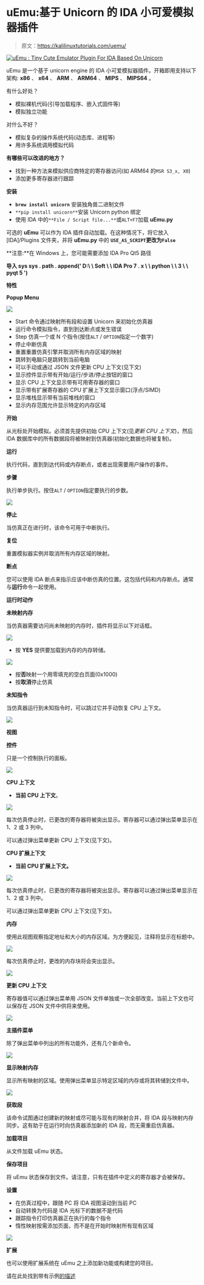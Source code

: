 # uEmu:基于 Unicorn 的 IDA 小可爱模拟器插件

> 原文：<https://kalilinuxtutorials.com/uemu/>

[![uEmu : Tiny Cute Emulator Plugin For IDA Based On Unicorn](img/505dbbfcdc15d4ef3a0b7a9089d54815.png "uEmu : Tiny Cute Emulator Plugin For IDA Based On Unicorn")](https://1.bp.blogspot.com/-mXLoNADubPk/YE7-KGPo5CI/AAAAAAAAIh8/RBwq_xzIvmg7mVPSmPTBSriQ0wmZP4XvACLcBGAsYHQ/s728/uEmu.png)

uEmu 是一个基于 unicorn engine 的 IDA 小可爱模拟器插件。开箱即用支持以下架构: **x86** 、 **x64** 、 **ARM** 、 **ARM64** 、 **MIPS** 、 **MIPS64** 。

有什么好处？

*   模拟裸机代码(引导加载程序、嵌入式固件等)
*   模拟独立功能

对什么不好？

*   模拟复杂的操作系统代码(动态库、进程等)
*   用许多系统调用模拟代码

**有哪些可以改进的地方？**

*   找到一种方法来模拟供应商特定的寄存器访问(如 ARM64 的`MSR S3_x, X0`)
*   添加更多寄存器进行跟踪

**安装**

*   **`brew install unicorn`** 安装独角兽二进制文件
*   `**pip install unicorn**`安装 Unicorn python 绑定
*   使用 IDA 中的`**File / Script file...**`或`ALT+F7`加载 **uEmu.py**

可选的 **uEmu** 可以作为 IDA 插件自动加载。在这种情况下，将它放入[IDA]/Plugins 文件夹，并将 **uEmu.py** 中的 **`USE_AS_SCRIPT`更改为`False`**

**注意:**在 Windows 上，您可能需要添加 IDA Pro Qt5 路径

**导入
sys sys . path . append(' D:\ \ Soft \ \ IDA Pro 7 . x \ \ python \ \ 3 \ \ pyqt 5 ')**

**特性**

**Popup Menu**

![](img/ae609dd0ee3893d028906eda287713c8.png)

*   Start 命令通过映射所有段和设置 Unicorn 来初始化仿真器
*   运行命令模拟指令，直到到达断点或发生错误
*   Step 仿真一个或 N 个指令(按住`ALT` / `OPTION`指定一个数字)
*   停止中断仿真
*   重置重置仿真引擎并取消所有内存区域的映射
*   跳转到电脑只是跳转到当前电脑
*   可以手动或通过 JSON 文件更新 CPU 上下文(见下文)
*   显示控件显示带有开始/运行/步进/停止按钮的窗口
*   显示 CPU 上下文显示带有可用寄存器的窗口
*   显示带有扩展寄存器的 CPU 扩展上下文显示窗口(浮点/SIMD)
*   显示堆栈显示带有当前堆栈的窗口
*   显示内存范围允许显示特定的内存区域

**开始**

从光标处开始模拟。必须首先提供初始 CPU 上下文(见*更新 CPU 上下文*)，然后 IDA 数据库中的所有数据段将被映射到仿真器(初始化数据也将被复制)。

**运行**

执行代码，直到到达代码或内存断点，或者出现需要用户操作的事件。

**步骤**

执行单步执行。按住`ALT` / `OPTION`指定要执行的步数。

![](img/3548e793c68b53c43a6e9fb01a4563f9.png)

**停止**

当仿真正在进行时，该命令可用于中断执行。

**复位**

重置模拟器实例并取消所有内存区域的映射。

**断点**

您可以使用 IDA 断点来指示应该中断仿真的位置。这包括代码和内存断点。通常与**运行**命令一起使用。

**运行时动作**

**未映射内存**

当仿真器需要访问尚未映射的内存时，插件将显示以下对话框。

![](img/5eb1a6018d86ce5c3c287ed0711cb200.png)

*   按 **YES** 提供要加载到内存的内存转储。

![](img/8b6d504c7920576d9b3b69852a010a59.png)

*   按**否**映射一个用零填充的空白页面(0x1000)
*   按**取消**停止仿真

**未知指令**

当仿真器运行到未知指令时，可以跳过它并手动恢复 CPU 上下文。

![](img/7e1dac2491a45361993d636c15140fec.png)

**视图**

**控件**

只是一个控制执行的面板。

![](img/8e74fe13db51c13e29b3bb628ea4857f.png)

**CPU 上下文**

*   **当前 CPU 上下文**。

![](img/ba927cb81ae912ca70fe15d36849eeaa.png)

每次仿真停止时，已更改的寄存器将被突出显示。寄存器可以通过弹出菜单显示在 1、2 或 3 列中。

可以通过弹出菜单更新 CPU 上下文(见下文)。

**CPU 扩展上下文**

*   **当前 CPU 扩展上下文。**

![](img/cfac6ba7c4b8521f520d8270b65b41a4.png)

每次仿真停止时，已更改的寄存器将被突出显示。寄存器可以通过弹出菜单显示在 1、2 或 3 列中。

可以通过弹出菜单更新 CPU 上下文(见下文)。

**内存**

使用此视图观察指定地址和大小的内存区域。为方便起见，注释将显示在标题中。

![](img/487b6478920cf1701e0cf05fae2a2306.png)

每次仿真停止时，更改的内存块将会突出显示。

![](img/4c6a22af7d295bcb1bee102d2e98453b.png)

**更新 CPU 上下文**

寄存器值可以通过弹出菜单用 JSON 文件单独或一次全部改变。当前上下文也可以保存在 JSON 文件中供将来使用。

![](img/05aa4626fc5f15e0e904edf8d0057bb4.png)

**主插件菜单**

除了弹出菜单中列出的所有功能外，还有几个新命令。

![](img/81922176e01649c55b9d434f9fbc117b.png)

**显示映射内存**

显示所有映射的区域。使用弹出菜单显示特定区域的内存或将其转储到文件中。

![](img/2a6dd4d74309a1ecabe1a1aa22c5e8d5.png)

**获取段**

该命令试图通过创建新的映射或尽可能与现有的映射合并，将 IDA 段与映射内存同步。这有助于在运行时向仿真器添加新的 IDA 段，而无需重启仿真器。

**加载项目**

从文件加载 uEmu 状态。

**保存项目**

将 uEmu 状态保存到文件。请注意，只有在插件中定义的寄存器才会被保存。

**设置**

*   在仿真过程中，跟随 PC 将 IDA 视图滚动到当前 PC
*   自动转换为代码是 IDA 光标下的数据不是代码
*   跟踪指令打印仿真器正在执行的每个指令
*   惰性映射按需添加页面，而不是在开始时映射所有现有区域

![](img/13042ce01b856f4b2eece458f1c03dfc.png)

**扩展**

也可以使用扩展系统在 uEmu 之上添加新功能或构建您的项目。

请在此处找到带有示例[的描述](https://github.com/alexhude/uEmu/blob/master/Extensions/README.md)